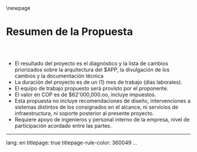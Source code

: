 
<div style="page-break-before: always;"></div>
\newpage

# Resumen de la Propuesta

##  

> 

<br>


* El resultado del proyecto es el diagnóstico y la lista de cambios priorizados sobre la arquitectura del $APP, la divulgación de los cambios y la documentación técnica
* La duración del proyecto es de un (1) mes de trabajo (días laborales).
* El equipo de trabajo propuesto será provisto por el proponente.
* El valor en COP es de $62'000,000.oo, incluye impuestos.
* Esta propuesta no incluye recomendaciones de diseño, intervenciones a  sistemas distintos de los consignados en el alcance, ni servicios de infraestructura, ni soporte posterior al presente proyecto.
* Requiere apoyo de ingenieros y personal interno de la empresa, nivel de participación acordado entre las partes.







---
lang: en
titlepage: true
titlepage-rule-color: 360049
...

